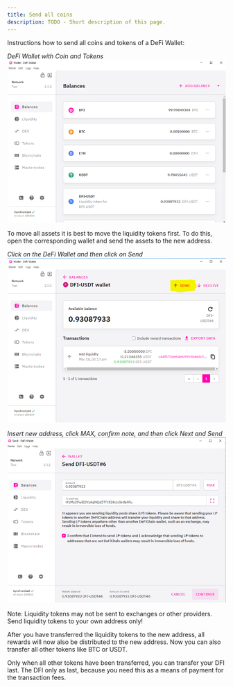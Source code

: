 ```yaml
---
title: Send all coins
description: TODO - Short description of this page.
---
```


Instructions how to send all coins and tokens of a DeFi Wallet:

_DeFi Wallet with Coin and Tokens_  
![DeFi Wallet with Coin and Tokens](./../media/sendallcoins_EN_01.png)

To move all assets it is best to move the liquidity tokens first. To do this, open the corresponding wallet and send the assets to the new address.

_Click on the DeFi Wallet and then click on Send_  
![Click on the DeFi Wallet and then click on Send](./../media/sendallcoins_EN_02.png)

_Insert new address, click MAX, confirm note, and then click Next and Send_  
![Insert new address, click MAX, confirm note, and then click Next and Send](./../media/sendallcoins_EN_03.png)

Note: Liquidity tokens may not be sent to exchanges or other providers. Send liquidity tokens to your own address only!

After you have transferred the liquidity tokens to the new address, all rewards will now also be distributed to the new address. Now you can also transfer all other tokens like BTC or USDT.

Only when all other tokens have been transferred, you can transfer your DFI last. The DFI only as last, because you need this as a means of payment for the transaction fees.
